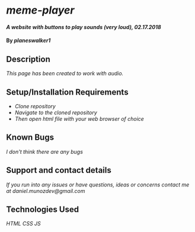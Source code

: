 # _meme-player_

#### _A website with buttons to play sounds (very loud), 02.17.2018_

#### By _**planeswalker1**_

## Description

_This page has been created to work with audio._

## Setup/Installation Requirements

* _Clone repository_
* _Navigate to the cloned repository_
* _Then open html file with your web browser of choice_

## Known Bugs

_I don't think there are any bugs_

## Support and contact details

_If you run into any issues or have questions, ideas or concerns contact me at daniel.munozdev@gmail.com_

## Technologies Used

_HTML_
_CSS_
_JS_
